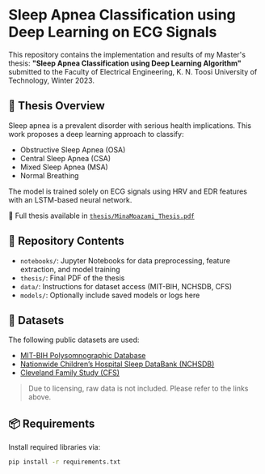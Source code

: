 # Sleep Apnea Classification using Deep Learning on ECG Signals

This repository contains the implementation and results of my Master's thesis:
**"Sleep Apnea Classification using Deep Learning Algorithm"**  
submitted to the Faculty of Electrical Engineering, K. N. Toosi University of Technology, Winter 2023.

## 📘 Thesis Overview

Sleep apnea is a prevalent disorder with serious health implications. This work proposes a deep learning approach to classify:
- Obstructive Sleep Apnea (OSA)
- Central Sleep Apnea (CSA)
- Mixed Sleep Apnea (MSA)
- Normal Breathing

The model is trained solely on ECG signals using HRV and EDR features with an LSTM-based neural network.

📄 Full thesis available in [`thesis/MinaMoazami_Thesis.pdf`](thesis/MinaMoazami_Thesis.pdf)

## 📁 Repository Contents

- `notebooks/`: Jupyter Notebooks for data preprocessing, feature extraction, and model training
- `thesis/`: Final PDF of the thesis
- `data/`: Instructions for dataset access (MIT-BIH, NCHSDB, CFS)
- `models/`: Optionally include saved models or logs here

## 🧪 Datasets

The following public datasets are used:
- [MIT-BIH Polysomnographic Database](https://physionet.org/content/slpdb/1.0.0/)
- [Nationwide Children’s Hospital Sleep DataBank (NCHSDB)](https://physionet.org/content/nch-sleep/1.0.0/)
- [Cleveland Family Study (CFS)](https://sleepdata.org/datasets/cfs)

> Due to licensing, raw data is not included. Please refer to the links above.

## 📦 Requirements

Install required libraries via:

```bash
pip install -r requirements.txt

